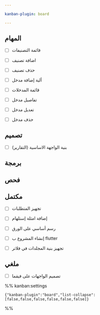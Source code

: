 ```yaml
---

kanban-plugin: board

---
```


## المهام

- [ ] قائمة التصنيفات
- [ ] اضافة تصنيف
- [ ] حذف تصنيف
- [ ] ألية إضافة مدخل
- [ ] قائمة المدخلات
- [ ] تفاصيل مدخل
- [ ] تعديل مدخل
- [ ] حذف مدخل


## تصميم

- [ ] بنية الواجهة الاساسية (التقارير)


## برمجة



## فحص



## مكتمل

- [ ] تجهيز المتطلبات
- [ ] إضافة امثلة إستلهام
- [ ] رسم أساسي على الورق
- [ ] إنشاء المشروع ب flutter
- [ ] تجهيز بنية المجلدات في فلاتر


## ملغي

- [ ] تصميم الواجهات على فيقما




%% kanban:settings
```
{"kanban-plugin":"board","list-collapse":[false,false,false,false,false,false]}
```
%%